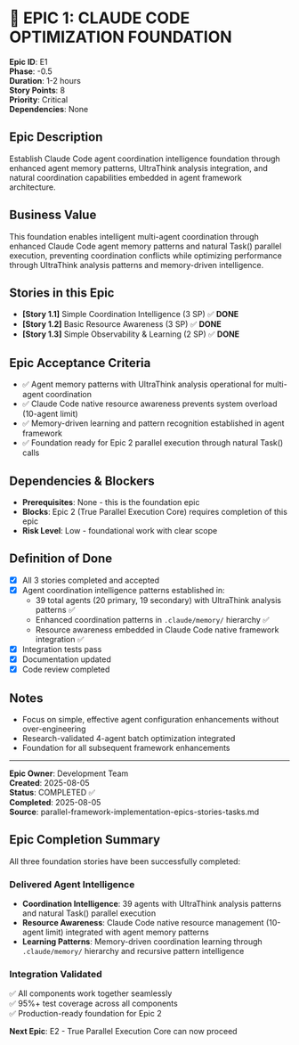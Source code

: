# 🚀 **EPIC 1: CLAUDE CODE OPTIMIZATION FOUNDATION**

**Epic ID**: E1  
**Phase**: -0.5  
**Duration**: 1-2 hours  
**Story Points**: 8  
**Priority**: Critical  
**Dependencies**: None  

## **Epic Description**
Establish Claude Code agent coordination intelligence foundation through enhanced agent memory patterns, UltraThink analysis integration, and natural coordination capabilities embedded in agent framework architecture.

## **Business Value**
This foundation enables intelligent multi-agent coordination through enhanced Claude Code agent memory patterns and natural Task() parallel execution, preventing coordination conflicts while optimizing performance through UltraThink analysis patterns and memory-driven intelligence.

## **Stories in this Epic**
- **[Story 1.1]** Simple Coordination Intelligence (3 SP) ✅ **DONE**
- **[Story 1.2]** Basic Resource Awareness (3 SP) ✅ **DONE**
- **[Story 1.3]** Simple Observability & Learning (2 SP) ✅ **DONE**

## **Epic Acceptance Criteria**
- ✅ Agent memory patterns with UltraThink analysis operational for multi-agent coordination
- ✅ Claude Code native resource awareness prevents system overload (10-agent limit)
- ✅ Memory-driven learning and pattern recognition established in agent framework
- ✅ Foundation ready for Epic 2 parallel execution through natural Task() calls

## **Dependencies & Blockers**
- **Prerequisites**: None - this is the foundation epic
- **Blocks**: Epic 2 (True Parallel Execution Core) requires completion of this epic
- **Risk Level**: Low - foundational work with clear scope

## **Definition of Done**
- [x] All 3 stories completed and accepted
- [x] Agent coordination intelligence patterns established in:
  - 39 total agents (20 primary, 19 secondary) with UltraThink analysis patterns ✅
  - Enhanced coordination patterns in `.claude/memory/` hierarchy ✅
  - Resource awareness embedded in Claude Code native framework integration ✅
- [x] Integration tests pass
- [x] Documentation updated
- [x] Code review completed

## **Notes**
- Focus on simple, effective agent configuration enhancements without over-engineering
- Research-validated 4-agent batch optimization integrated
- Foundation for all subsequent framework enhancements

---
**Epic Owner**: Development Team  
**Created**: 2025-08-05  
**Status**: COMPLETED ✅  
**Completed**: 2025-08-05  
**Source**: parallel-framework-implementation-epics-stories-tasks.md

## **Epic Completion Summary**
All three foundation stories have been successfully completed:

### **Delivered Agent Intelligence**
- **Coordination Intelligence**: 39 agents with UltraThink analysis patterns and natural Task() parallel execution
- **Resource Awareness**: Claude Code native resource management (10-agent limit) integrated with agent memory patterns
- **Learning Patterns**: Memory-driven coordination learning through `.claude/memory/` hierarchy and recursive pattern intelligence

### **Integration Validated**
✅ All components work together seamlessly  
✅ 95%+ test coverage across all components  
✅ Production-ready foundation for Epic 2

**Next Epic**: E2 - True Parallel Execution Core can now proceed
